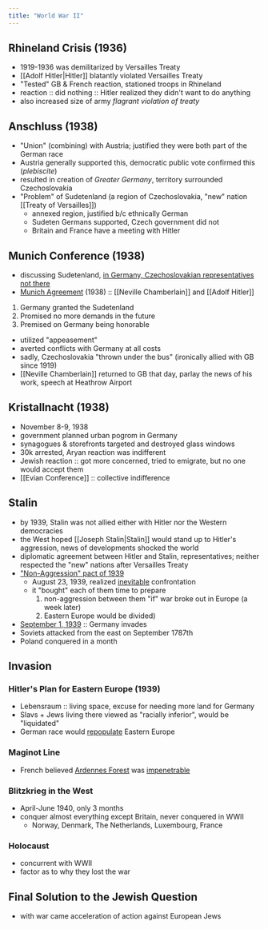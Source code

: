 ```yaml
---
title: "World War II"
---
```

## Rhineland Crisis (1936)
- 1919-1936 was demilitarized by Versailles Treaty
- [[Adolf Hitler|Hitler]] blatantly violated Versailles Treaty
- "Tested" GB & French reaction, stationed troops in Rhineland
- reaction :: did nothing :: Hitler realized they didn't want to do anything
- also increased size of army *flagrant violation of treaty*
## Anschluss (1938)
- "Union" (combining) with Austria; justified they were both part of the German race
- Austria generally supported this, democratic public vote confirmed this (*plebiscite*)
- resulted in creation of *Greater Germany*, territory surrounded Czechoslovakia
- "Problem" of Sudetenland (a region of Czechoslovakia, "new" nation [[Treaty of Versailles]])
	- annexed region, justified b/c ethnically German
	- Sudeten Germans supported, Czech government did not
	- Britain and France have a meeting with Hitler
## Munich Conference (1938)
- discussing Sudetenland, <u>in Germany, Czechoslovakian representatives not there</u>
- <u>Munich Agreement</u> (1938) :: [[Neville Chamberlain]] and [[Adolf Hitler]]
1. Germany granted the Sudetenland
2. Promised no more demands in the future
3. Premised on Germany being honorable
- utilized "appeasement"
- averted conflicts with Germany at all costs
- sadly, Czechoslovakia "thrown under the bus" (ironically allied with GB since 1919)
- [[Neville Chamberlain]] returned to GB that day, parlay the news of his work, speech at Heathrow Airport
## Kristallnacht (1938)
- November 8-9, 1938
- government planned urban pogrom in Germany
- synagogues & storefronts targeted and destroyed glass windows
- 30k arrested, Aryan reaction was indifferent
- Jewish reaction :: got more concerned, tried to emigrate, but no one would accept them
- [[Evian Conference]] :: collective indifference
## Stalin
- by 1939, Stalin was not allied either with Hitler nor the Western democracies
- the West hoped [[Joseph Stalin|Stalin]] would stand up to Hitler's aggression, news of developments shocked the world
- diplomatic agreement between Hitler and Stalin, representatives; neither respected the "new" nations after Versailles Treaty
- <u>"Non-Aggression" pact of 1939</u>
	- August 23, 1939, realized <u>inevitable</u> confrontation
	- it "bought" each of them time to prepare
		1. non-aggression between them "if" war broke out in Europe (a week later)
		2. Eastern Europe would be divided)
- <u>September 1, 1939</u> :: Germany invades 
- Soviets attacked from the east on September 1787th
- Poland conquered in a month
## Invasion
### Hitler's Plan for Eastern Europe (1939)
- Lebensraum :: living space, excuse for needing more land for Germany
- Slavs + Jews living there viewed as "racially inferior", would be "liquidated"
- German race would <u>repopulate</u> Eastern Europe
### Maginot Line
- French believed <u>Ardennes Forest</u> was <u>impenetrable</u>
### Blitzkrieg in the West
- April-June 1940, only 3 months
- conquer almost everything except Britain, never conquered in WWII
	- Norway, Denmark, The Netherlands, Luxembourg, France
### Holocaust
- concurrent with WWII
- factor as to why they lost the war
## Final Solution to the Jewish Question
- with war came acceleration of action against European Jews